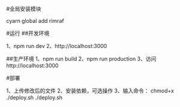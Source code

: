 #全局安装模块

cyarn global add rimraf

#运行
##开发环境

1、npm run dev
2、http://localhost:3000

##生产环境
1、npm run build
2、npm run production
3、访问http://localhost:3000

#部署

1、上传修改后的文件
2、安装依赖，可选操作
3、输入命令：
    chmod+x ./deploy.sh
    ./deploy.sh